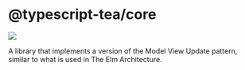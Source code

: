 # @typescript-tea/core

![](https://github.com/actions/hello-world/workflows/Build/badge.svg)

A library that implements a version of the Model View Update pattern, similar to what is used in The Elm Architecture.
